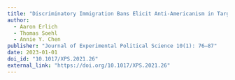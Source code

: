 ```yaml
---
title: "Discriminatory Immigration Bans Elicit Anti-Americanism in Targeted Communities: Evidence from Nigerian Expatriates"
author:
  - Aaron Erlich
  - Thomas Soehl
  - Annie Y. Chen
publisher: "Journal of Experimental Political Science 10(1): 76–87"
date: 2023-01-01
doi_id: "10.1017/XPS.2021.26"
external_link: "https://doi.org/10.1017/XPS.2021.26"
---
```

